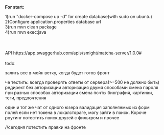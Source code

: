 <b>For start:</b><br>

1)run "docker-compose up -d" for create database(with sudo on ubuntu) <br>
2)Configure application.properties database url <br>
3)run mvn clean package <br>
4)run mvn exec:java <br>
<br><br><br>
API https://app.swaggerhub.com/apis/smight/matcha-server/1.0.0#<br>
<br>
todo:<br>

залить все в мейн ветку, когда будет готов фронт


че тестить:
всегда проверять ответы от сервера(>=500 не должно быть)
редирект без авторизации
авторизация двумя способами
смена пароля при разных способах авторизации
смена почты 
биография, картинки, теги, предпочтения

один и тот же чат от одного юзера
валидация заполняемых из форм полей
если нет токена в локалстораге, могу зайти в поиск. Короче роутинг
потестить поиск друзей с фильтром и прочее



//сегодня
потестить правки на фронте
